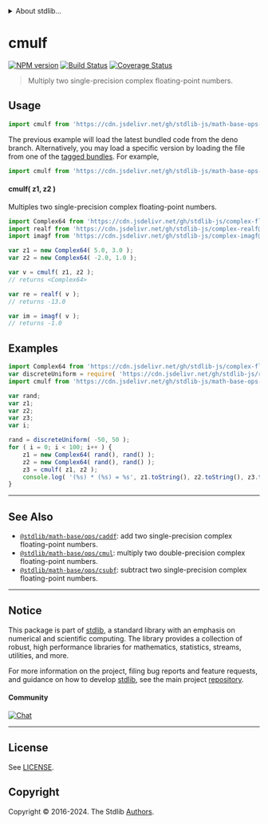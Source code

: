 <!--

@license Apache-2.0

Copyright (c) 2021 The Stdlib Authors.

Licensed under the Apache License, Version 2.0 (the "License");
you may not use this file except in compliance with the License.
You may obtain a copy of the License at

   http://www.apache.org/licenses/LICENSE-2.0

Unless required by applicable law or agreed to in writing, software
distributed under the License is distributed on an "AS IS" BASIS,
WITHOUT WARRANTIES OR CONDITIONS OF ANY KIND, either express or implied.
See the License for the specific language governing permissions and
limitations under the License.

-->


<details>
  <summary>
    About stdlib...
  </summary>
  <p>We believe in a future in which the web is a preferred environment for numerical computation. To help realize this future, we've built stdlib. stdlib is a standard library, with an emphasis on numerical and scientific computation, written in JavaScript (and C) for execution in browsers and in Node.js.</p>
  <p>The library is fully decomposable, being architected in such a way that you can swap out and mix and match APIs and functionality to cater to your exact preferences and use cases.</p>
  <p>When you use stdlib, you can be absolutely certain that you are using the most thorough, rigorous, well-written, studied, documented, tested, measured, and high-quality code out there.</p>
  <p>To join us in bringing numerical computing to the web, get started by checking us out on <a href="https://github.com/stdlib-js/stdlib">GitHub</a>, and please consider <a href="https://opencollective.com/stdlib">financially supporting stdlib</a>. We greatly appreciate your continued support!</p>
</details>

# cmulf

[![NPM version][npm-image]][npm-url] [![Build Status][test-image]][test-url] [![Coverage Status][coverage-image]][coverage-url] <!-- [![dependencies][dependencies-image]][dependencies-url] -->

> Multiply two single-precision complex floating-point numbers.

<section class="intro">

</section>

<!-- /.intro -->



<section class="usage">

## Usage

```javascript
import cmulf from 'https://cdn.jsdelivr.net/gh/stdlib-js/math-base-ops-cmulf@deno/mod.js';
```
The previous example will load the latest bundled code from the deno branch. Alternatively, you may load a specific version by loading the file from one of the [tagged bundles](https://github.com/stdlib-js/math-base-ops-cmulf/tags). For example,

```javascript
import cmulf from 'https://cdn.jsdelivr.net/gh/stdlib-js/math-base-ops-cmulf@v0.2.0-deno/mod.js';
```

#### cmulf( z1, z2 )

Multiples two single-precision complex floating-point numbers.

```javascript
import Complex64 from 'https://cdn.jsdelivr.net/gh/stdlib-js/complex-float32@deno/mod.js';
import realf from 'https://cdn.jsdelivr.net/gh/stdlib-js/complex-realf@deno/mod.js';
import imagf from 'https://cdn.jsdelivr.net/gh/stdlib-js/complex-imagf@deno/mod.js';

var z1 = new Complex64( 5.0, 3.0 );
var z2 = new Complex64( -2.0, 1.0 );

var v = cmulf( z1, z2 );
// returns <Complex64>

var re = realf( v );
// returns -13.0

var im = imagf( v );
// returns -1.0
```

</section>

<!-- /.usage -->

<section class="examples">

## Examples

<!-- eslint no-undef: "error" -->

```javascript
import Complex64 from 'https://cdn.jsdelivr.net/gh/stdlib-js/complex-float32@deno/mod.js';
var discreteUniform = require( 'https://cdn.jsdelivr.net/gh/stdlib-js/random-base-discrete-uniform' ).factory;
import cmulf from 'https://cdn.jsdelivr.net/gh/stdlib-js/math-base-ops-cmulf@deno/mod.js';

var rand;
var z1;
var z2;
var z3;
var i;

rand = discreteUniform( -50, 50 );
for ( i = 0; i < 100; i++ ) {
    z1 = new Complex64( rand(), rand() );
    z2 = new Complex64( rand(), rand() );
    z3 = cmulf( z1, z2 );
    console.log( '(%s) * (%s) = %s', z1.toString(), z2.toString(), z3.toString() );
}
```

</section>

<!-- /.examples -->

<!-- C interface documentation. -->



<!-- Section for related `stdlib` packages. Do not manually edit this section, as it is automatically populated. -->

<section class="related">

* * *

## See Also

-   <span class="package-name">[`@stdlib/math-base/ops/caddf`][@stdlib/math/base/ops/caddf]</span><span class="delimiter">: </span><span class="description">add two single-precision complex floating-point numbers.</span>
-   <span class="package-name">[`@stdlib/math-base/ops/cmul`][@stdlib/math/base/ops/cmul]</span><span class="delimiter">: </span><span class="description">multiply two double-precision complex floating-point numbers.</span>
-   <span class="package-name">[`@stdlib/math-base/ops/csubf`][@stdlib/math/base/ops/csubf]</span><span class="delimiter">: </span><span class="description">subtract two single-precision complex floating-point numbers.</span>

</section>

<!-- /.related -->

<!-- Section for all links. Make sure to keep an empty line after the `section` element and another before the `/section` close. -->


<section class="main-repo" >

* * *

## Notice

This package is part of [stdlib][stdlib], a standard library with an emphasis on numerical and scientific computing. The library provides a collection of robust, high performance libraries for mathematics, statistics, streams, utilities, and more.

For more information on the project, filing bug reports and feature requests, and guidance on how to develop [stdlib][stdlib], see the main project [repository][stdlib].

#### Community

[![Chat][chat-image]][chat-url]

---

## License

See [LICENSE][stdlib-license].


## Copyright

Copyright &copy; 2016-2024. The Stdlib [Authors][stdlib-authors].

</section>

<!-- /.stdlib -->

<!-- Section for all links. Make sure to keep an empty line after the `section` element and another before the `/section` close. -->

<section class="links">

[npm-image]: http://img.shields.io/npm/v/@stdlib/math-base-ops-cmulf.svg
[npm-url]: https://npmjs.org/package/@stdlib/math-base-ops-cmulf

[test-image]: https://github.com/stdlib-js/math-base-ops-cmulf/actions/workflows/test.yml/badge.svg?branch=v0.2.0
[test-url]: https://github.com/stdlib-js/math-base-ops-cmulf/actions/workflows/test.yml?query=branch:v0.2.0

[coverage-image]: https://img.shields.io/codecov/c/github/stdlib-js/math-base-ops-cmulf/main.svg
[coverage-url]: https://codecov.io/github/stdlib-js/math-base-ops-cmulf?branch=main

<!--

[dependencies-image]: https://img.shields.io/david/stdlib-js/math-base-ops-cmulf.svg
[dependencies-url]: https://david-dm.org/stdlib-js/math-base-ops-cmulf/main

-->

[chat-image]: https://img.shields.io/gitter/room/stdlib-js/stdlib.svg
[chat-url]: https://app.gitter.im/#/room/#stdlib-js_stdlib:gitter.im

[stdlib]: https://github.com/stdlib-js/stdlib

[stdlib-authors]: https://github.com/stdlib-js/stdlib/graphs/contributors

[umd]: https://github.com/umdjs/umd
[es-module]: https://developer.mozilla.org/en-US/docs/Web/JavaScript/Guide/Modules

[deno-url]: https://github.com/stdlib-js/math-base-ops-cmulf/tree/deno
[deno-readme]: https://github.com/stdlib-js/math-base-ops-cmulf/blob/deno/README.md
[umd-url]: https://github.com/stdlib-js/math-base-ops-cmulf/tree/umd
[umd-readme]: https://github.com/stdlib-js/math-base-ops-cmulf/blob/umd/README.md
[esm-url]: https://github.com/stdlib-js/math-base-ops-cmulf/tree/esm
[esm-readme]: https://github.com/stdlib-js/math-base-ops-cmulf/blob/esm/README.md
[branches-url]: https://github.com/stdlib-js/math-base-ops-cmulf/blob/main/branches.md

[stdlib-license]: https://raw.githubusercontent.com/stdlib-js/math-base-ops-cmulf/main/LICENSE

<!-- <related-links> -->

[@stdlib/math/base/ops/caddf]: https://github.com/stdlib-js/math-base-ops-caddf/tree/deno

[@stdlib/math/base/ops/cmul]: https://github.com/stdlib-js/math-base-ops-cmul/tree/deno

[@stdlib/math/base/ops/csubf]: https://github.com/stdlib-js/math-base-ops-csubf/tree/deno

<!-- </related-links> -->

</section>

<!-- /.links -->
